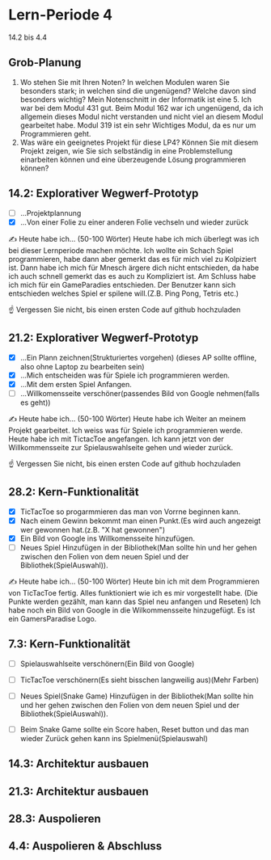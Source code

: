 # Lern-Periode 4

14.2 bis 4.4

## Grob-Planung

1. Wo stehen Sie mit Ihren Noten? In welchen Modulen waren Sie besonders stark; in welchen sind die ungenügend? Welche davon sind besonders wichtig?
   Mein Notenschnitt in der Informatik ist eine 5. Ich war bei dem Modul 431 gut. Beim Modul 162 war ich ungenügend, da ich allgemein dieses Modul nicht verstanden und nicht viel an diesem Modul gearbeitet habe. Modul 319 ist ein sehr Wichtiges 
   Modul, da es nur um Programmieren geht.
3. Was wäre ein geeignetes Projekt für diese LP4? Können Sie mit diesem Projekt zeigen, wie Sie sich selbständig in eine Problemstellung einarbeiten können und eine überzeugende Lösung programmieren können?

## 14.2: Explorativer Wegwerf-Prototyp

- [ ] ...Projektplannung
- [X] ...Von einer Folie zu einer anderen Folie vechseln und wieder zurück

✍️ Heute habe ich... (50-100 Wörter)
Heute habe ich mich überlegt was ich bei dieser Lernperiode machen möchte. Ich wollte ein Schach Spiel programmieren, habe dann aber gemerkt das es für mich viel zu Kolpiziert ist. Dann habe ich mich für Mnesch ärgere dich nicht entschieden, da habe ich auch schnell gemerkt das es auch zu Kompliziert ist. Am Schluss habe ich mich für ein GameParadies entschieden. Der Benutzer kann sich entschieden welches Spiel er spilene will.(Z.B. Ping Pong, Tetris etc.)

☝️ Vergessen Sie nicht, bis einen ersten Code auf github hochzuladen

## 21.2: Explorativer Wegwerf-Prototyp

- [X] ...Ein Plann zeichnen(Strukturiertes vorgehen) (dieses AP sollte offline, also ohne Laptop zu bearbeiten sein)
- [X] ...Mich entscheiden was für Spiele ich programmieren werden.
- [X] ...Mit dem ersten Spiel Anfangen.
- [ ] ...Willkomensseite verschöner(passendes Bild von Google nehmen(falls es geht))

✍️ Heute habe ich... (50-100 Wörter)
Heute habe ich Weiter an meinem Projekt gearbeitet. Ich weiss was für Spiele ich programmieren werde. Heute habe ich mit TictacToe angefangen. Ich kann jetzt von der Willkommensseite zur Spielauswahlseite gehen und wieder zurück.

☝️ Vergessen Sie nicht, bis einen ersten Code auf github hochzuladen

## 28.2: Kern-Funktionalität
- [x] TicTacToe so progarmmieren das man von Vorrne beginnen kann.
- [x] Nach einem Gewinn bekommt man einen Punkt.(Es wird auch angezeigt wer gewonnen hat.(z.B. "X hat gewonnen")
- [x] Ein Bild von Google ins Willkomensseite hinzufügen.
- [ ] Neues Spiel Hinzufügen in der Bibliothek(Man sollte hin und her gehen zwischen den Folien von dem neuen Spiel und der Bibliothek(SpielAuswahl)).

✍️ Heute habe ich... (50-100 Wörter)
Heute bin ich mit dem Programmieren von TicTacToe fertig. Alles funktioniert wie ich es mir vorgestellt habe. (Die Punkte werden gezählt, man kann das Spiel neu anfangen und Reseten) Ich habe noch ein Bild von Google in die Wilkommensseite hinzugefügt. Es ist ein GamersParadise Logo.
## 7.3: Kern-Funktionalität
- [ ] Spielauswahlseite verschönern(Ein Bild von Google)
- [ ] TicTacToe verschönern(Es sieht bisschen langweilig aus)(Mehr Farben)
- [ ]  Neues Spiel(Snake Game) Hinzufügen in der Bibliothek(Man sollte hin und her gehen zwischen den Folien von dem neuen Spiel und der Bibliothek(SpielAuswahl)).
- [ ]  Beim Snake Game sollte ein Score haben, Reset button und das man wieder Zurück gehen kann ins Spielmenü(Spielauswahl)




## 14.3: Architektur ausbauen

## 21.3: Architektur ausbauen

## 28.3: Auspolieren

## 4.4: Auspolieren & Abschluss


